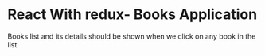 # React With redux- Books Application

Books list and its details should be shown when we click on any book in the list.

```
